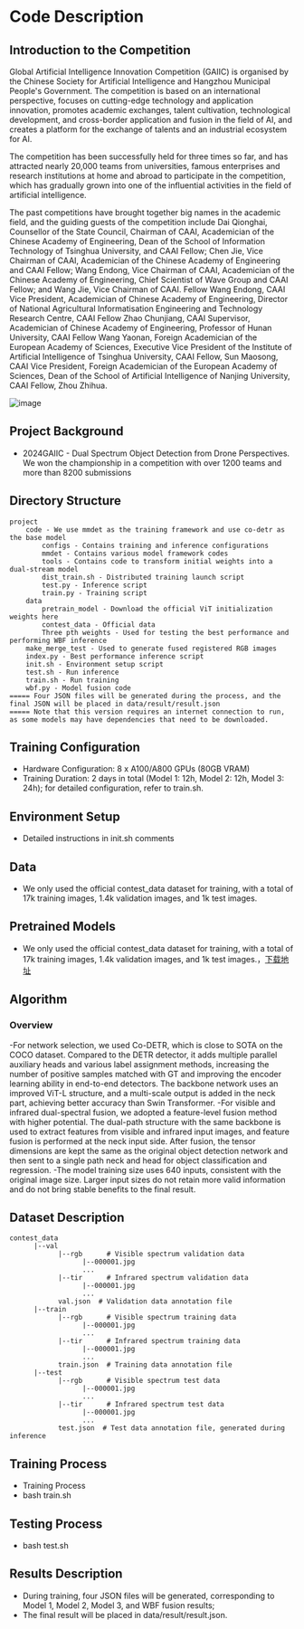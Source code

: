 
# Code Description


## Introduction to the Competition
Global Artificial Intelligence Innovation Competition (GAIIC) is organised by the Chinese Society for Artificial Intelligence and Hangzhou Municipal People's Government. The competition is based on an international perspective, focuses on cutting-edge technology and application innovation, promotes academic exchanges, talent cultivation, technological development, and cross-border application and fusion in the field of AI, and creates a platform for the exchange of talents and an industrial ecosystem for AI.


The competition has been successfully held for three times so far, and has attracted nearly 20,000 teams from universities, famous enterprises and research institutions at home and abroad to participate in the competition, which has gradually grown into one of the influential activities in the field of artificial intelligence.


The past competitions have brought together big names in the academic field, and the guiding guests of the competition include Dai Qionghai, Counsellor of the State Council, Chairman of CAAI, Academician of the Chinese Academy of Engineering, Dean of the School of Information Technology of Tsinghua University, and CAAI Fellow; Chen Jie, Vice Chairman of CAAI, Academician of the Chinese Academy of Engineering and CAAI Fellow; Wang Endong, Vice Chairman of CAAI, Academician of the Chinese Academy of Engineering, Chief Scientist of Wave Group and CAAI Fellow; and Wang Jie, Vice Chairman of CAAI. Fellow Wang Endong, CAAI Vice President, Academician of Chinese Academy of Engineering, Director of National Agricultural Informatisation Engineering and Technology Research Centre, CAAI Fellow Zhao Chunjiang, CAAI Supervisor, Academician of Chinese Academy of Engineering, Professor of Hunan University, CAAI Fellow Wang Yaonan, Foreign Academician of the European Academy of Sciences, Executive Vice President of the Institute of Artificial Intelligence of Tsinghua University, CAAI Fellow, Sun Maosong, CAAI Vice President, Foreign Academician of the European Academy of Sciences, Dean of the School of Artificial Intelligence of Nanjing University, CAAI Fellow, Zhou Zhihua.

![image](https://github.com/user-attachments/assets/86417b1c-8c97-4da0-a6b1-c9521ff93715)

## Project Background
- 2024GAIIC - Dual Spectrum Object Detection from Drone Perspectives. We won the championship in a competition with over 1200 teams and more than 8200 submissions
## Directory Structure
```
project
    code - We use mmdet as the training framework and use co-detr as the base model
        configs - Contains training and inference configurations
        mmdet - Contains various model framework codes
        tools - Contains code to transform initial weights into a dual-stream model
        dist_train.sh - Distributed training launch script
        test.py - Inference script
        train.py - Training script
    data
        pretrain_model - Download the official ViT initialization weights here
        contest_data - Official data
        Three pth weights - Used for testing the best performance and performing WBF inference
    make_merge_test - Used to generate fused registered RGB images
    index.py - Best performance inference script
    init.sh - Environment setup script
    test.sh - Run inference
    train.sh - Run training
    wbf.py - Model fusion code
===== Four JSON files will be generated during the process, and the final JSON will be placed in data/result/result.json  
===== Note that this version requires an internet connection to run, as some models may have dependencies that need to be downloaded. 

```


## Training Configuration
- Hardware Configuration: 8 x A100/A800 GPUs (80GB VRAM)
- Training Duration: 2 days in total (Model 1: 12h, Model 2: 12h, Model 3: 24h); for detailed configuration, refer to train.sh.

## Environment Setup
- Detailed instructions in init.sh comments

## Data
- We only used the official contest_data dataset for training, with a total of 17k training images, 1.4k validation images, and 1k test images.

## Pretrained Models
- We only used the official contest_data dataset for training, with a total of 17k training images, 1.4k validation images, and 1k test images.，[下载地址](https://drive.google.com/drive/folders/1-vAVIHHJ6Gyw0E6mGdbjdZ1hjkEdo3Rt)

## Algorithm

### Overview
-For network selection, we used Co-DETR, which is close to SOTA on the COCO dataset. Compared to the DETR detector, it adds multiple parallel auxiliary heads and various label assignment methods, increasing the number of positive samples matched with GT and improving the encoder learning ability in end-to-end detectors. The backbone network uses an improved ViT-L structure, and a multi-scale output is added in the neck part, achieving better accuracy than Swin Transformer.
-For visible and infrared dual-spectral fusion, we adopted a feature-level fusion method with higher potential. The dual-path structure with the same backbone is used to extract features from visible and infrared input images, and feature fusion is performed at the neck input side. After fusion, the tensor dimensions are kept the same as the original object detection network and then sent to a single path neck and head for object classification and regression.
-The model training size uses 640 inputs, consistent with the original image size. Larger input sizes do not retain more valid information and do not bring stable benefits to the final result.
## Dataset Description     
```
contest_data
      |--val
            |--rgb      # Visible spectrum validation data
                  |--000001.jpg
                  ...
            |--tir      # Infrared spectrum validation data
                  |--000001.jpg
                  ...
            val.json  # Validation data annotation file
      |--train
            |--rgb      # Visible spectrum training data
                  |--000001.jpg
                  ...
            |--tir      # Infrared spectrum training data
                  |--000001.jpg
                  ...
            train.json  # Training data annotation file
      |--test
            |--rgb      # Visible spectrum test data
                  |--000001.jpg
                  ...
            |--tir      # Infrared spectrum test data
                  |--000001.jpg
                  ...
            test.json  # Test data annotation file, generated during inference

```
## Training Process
- Training Process
- bash train.sh

## Testing Process
- bash test.sh

## Results Description
- During training, four JSON files will be generated, corresponding to Model 1, Model 2, Model 3, and WBF fusion results;
- The final result will be placed in data/result/result.json.
